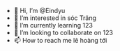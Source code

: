 - 👋 Hi, I’m @Eindyu
- 👀 I’m interested in sóc Trăng
- 🌱 I’m currently learning 123
- 💞️ I’m looking to collaborate on 123
- 📫 How to reach me lê hoàng tới

<!---
Eindyu/Eindyu is a ✨ special ✨ repository because its `README.md` (this file) appears on your GitHub profile.
You can click the Preview link to take a look at your changes.
--->
